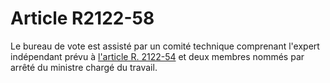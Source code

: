 # Article R2122-58

Le bureau de vote est assisté par un comité technique comprenant l'expert indépendant prévu à [l'article R. 2122-54][1] et deux membres nommés par arrêté du ministre chargé du travail.

 [1]: /affichCodeArticle.do?cidTexte=LEGITEXT000006072050&idArticle=LEGIARTI000024280475&dateTexte=&categorieLien=cid